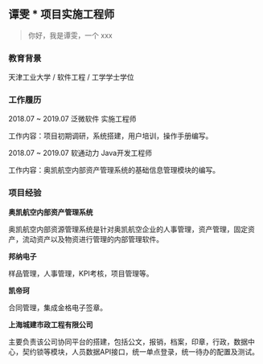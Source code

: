 ## 谭雯 * 项目实施工程师

> 你好，我是谭雯，一个 xxx

### 教育背景

天津工业大学 / 软件工程 / 工学学士学位

### 工作履历

2018.07 ~ 2019.07 泛微软件 实施工程师

工作内容：项目初期调研，系统搭建，用户培训，操作手册编写。

2018.07 ~ 2019.07 软通动力 Java开发工程师

工作内容：奥凯航空内部资产管理系统的基础信息管理模块的编写。

### 项目经验

**奥凯航空内部资产管理系统**

奥凯航空内部资源管理系统是针对奥凯航空企业的人事管理，资产管理，固定资产，流动资产以及物资进行管理的内部管理软件。

**邦纳电子**

样品管理，人事管理，KPI考核，项目管理等。

**凯帝珂**

合同管理，集成金格电子签章。

**上海城建市政工程有限公司**

主要负责该公司协同平台的搭建，包括公文，报销，档案，印章，行政，数据中心，契约锁等模块，人员数据API接口，统一单点登录，统一待办的配置及测试。


<!--
**Turkyden/Turkyden** is a ✨ _special_ ✨ repository because its `README.md` (this file) appears on your GitHub profile.

Here are some ideas to get you started:

- 🔭 I’m currently working on weaver net...
- 🌱 I’m currently learning ...
- 👯 I’m looking to collaborate on ...
- 🤔 I’m looking for help with ...
- 💬 Ask me about ...
- 📫 How to reach me: ...
- 😄 Pronouns: ...
- ⚡ Fun fact: ...
-->
